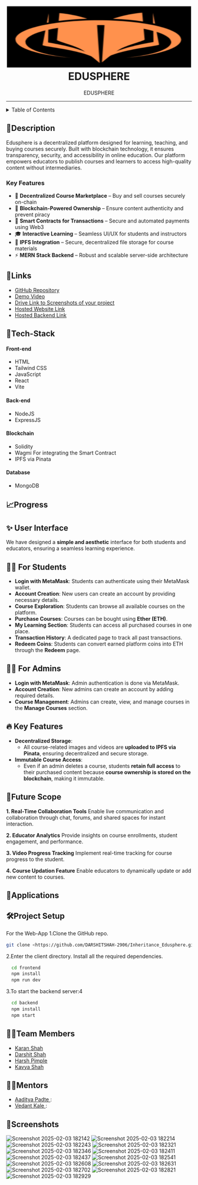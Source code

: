 
<h1 align="center">
  <a href="https://github.com/DARSHITSHAH-2906/Inheritance_Edusphere/blob/main/Edusphere%20logo.png">
    <img src="https://github.com/DARSHITSHAH-2906/Inheritance_Edusphere/blob/main/Edusphere%20logo.png" alt="CoC Inheritance 2024 Tragic Bytes " width="500" height="166">
  </a>
  <br>
 EDUSPHERE
</h1>

<div align="center">
   EDUSPHERE
</div>
<hr>

<details>
<summary>Table of Contents</summary>

- [Description](#description)
- [Links](#links)
- [Tech Stack](#tech-stack)
- [Progress](#progress)
- [Future Scope](#future-scope)
- [Applications](#applications)
- [Project Setup](#project-setup)
- [Usage](#usage)
- [Team Members](#team-members)
- [Mentors](#mentors)
- [Screenshots](#screenshots)

</details>

## 📝Description
Edusphere is a decentralized platform designed for learning, teaching, and buying courses securely. Built with blockchain technology, it ensures transparency, security, and accessibility in online education. Our platform empowers educators to publish courses and learners to access high-quality content without intermediaries.

### **Key Features**  
- 🚀 **Decentralized Course Marketplace** – Buy and sell courses securely on-chain  
- 🔗 **Blockchain-Powered Ownership** – Ensure content authenticity and prevent piracy  
- 📜 **Smart Contracts for Transactions** – Secure and automated payments using Web3  
- 🎓 **Interactive Learning** – Seamless UI/UX for students and instructors  
- 📂 **IPFS Integration** – Secure, decentralized file storage for course materials  
- ⚡ **MERN Stack Backend** – Robust and scalable server-side architecture  



## 🔗Links

- [GitHub Repository](https://github.com/DARSHITSHAH-2906/Inheritance_Edusphere)
- [Demo Video](https://drive.google.com/file/d/1A1JiiTXZY2mY4AgW294rtE2c8LXkjePg/view?usp=sharing)
- [Drive Link to Screenshots of your project](https://drive.google.com/drive/folders/1AUFPzK9yaPfYAL0EGEkEaTZ2XZz0PhYZ)
- [Hosted Website Link]()
- [Hosted Backend Link]()



## 🤖Tech-Stack

#### Front-end
- HTML
- Tailwind CSS
- JavaScript
- React
- Vite

#### Back-end
- NodeJS
- ExpressJS
  
#### Blockchain
- Solidity
- Wagmi For integrating the Smart Contract
- IPFS via Pinata
  
#### Database
- MongoDB


## 📈Progress
## ✨ **User Interface**  
We have designed a **simple and aesthetic** interface for both students and educators, ensuring a seamless learning experience.  

## 👨‍🎓 **For Students**  
- **Login with MetaMask**: Students can authenticate using their MetaMask wallet.  
- **Account Creation**: New users can create an account by providing necessary details.  
- **Course Exploration**: Students can browse all available courses on the platform.  
- **Purchase Courses**: Courses can be bought using **Ether (ETH)**.  
- **My Learning Section**: Students can access all purchased courses in one place.  
- **Transaction History**: A dedicated page to track all past transactions.  
- **Redeem Coins**: Students can convert earned platform coins into ETH through the **Redeem** page.  

## 👨‍🏫 **For Admins**  
- **Login with MetaMask**: Admin authentication is done via MetaMask.  
- **Account Creation**: New admins can create an account by adding required details.  
- **Course Management**: Admins can create, view, and manage courses in the **Manage Courses** section.  

## 🔥 **Key Features**  
- **Decentralized Storage**:  
  - All course-related images and videos are **uploaded to IPFS via Pinata**, ensuring decentralized and secure storage.  
- **Immutable Course Access**:  
  - Even if an admin deletes a course, students **retain full access** to their purchased content because **course ownership is stored on the blockchain**, making it immutable.  



## 🔮Future Scope
**1. Real-Time Collaboration Tools** 
Enable live communication and collaboration through chat, forums, and shared spaces for instant interaction.  

**2. Educator Analytics** 
Provide insights on course enrollments, student engagement, and performance.  

**3. Video Progress Tracking** Implement real-time tracking for course progress to the student.  

**4. Course Updation Feature** Enable educators to dynamically update or add new content to courses. 

##  **💸Applications**



## 🛠Project Setup

For the Web-App 1.Clone the GitHub repo.
```bash
git clone <https://github.com/DARSHITSHAH-2906/Inheritance_Edusphere.git>
```
2.Enter the client directory. Install all the required dependencies.
```bash
  cd frontend
  npm install
  npm run dev
```

3.To start the backend server:4
```bash
  cd backend
  npm install
  npm start
```

## 👨‍💻Team Members

- [Karan Shah](https://github.com/KaranShah1911)
- [Darshit Shah ](https://github.com/DARSHITSHAH-2906)
- [Harsh Pimple ](https://github.com/harshp1321)
- [Kavya Shah ](https://github.com/KavyaShah1105)

## 👨‍🏫Mentors

- [Aaditya Padte ]():
- [Vedant Kale ]():

## 📱Screenshots
![Screenshot 2025-02-03 182142](https://github.com/user-attachments/assets/942864bc-889e-413c-b24a-a78708be3ae3)
![Screenshot 2025-02-03 182214](https://github.com/user-attachments/assets/62e9fdbb-84ab-4862-bdc9-d7f0956fc7eb)
![Screenshot 2025-02-03 182243](https://github.com/user-attachments/assets/730be69b-12db-4dd1-bff6-454cd1a509d1)
![Screenshot 2025-02-03 182321](https://github.com/user-attachments/assets/eb4640d7-845e-4f66-9d65-a4ea32e26b38)
![Screenshot 2025-02-03 182346](https://github.com/user-attachments/assets/007de288-87da-4f59-acd7-f703522065f5)
![Screenshot 2025-02-03 182411](https://github.com/user-attachments/assets/b06fe1cd-6196-4901-83b4-71c0cc3b2991)
![Screenshot 2025-02-03 182437](https://github.com/user-attachments/assets/4319dc9a-e636-4bb0-aba7-4b8af3a59f89)
![Screenshot 2025-02-03 182541](https://github.com/user-attachments/assets/2100a9fc-e16e-45ce-b4ee-8740893b78a5)
![Screenshot 2025-02-03 182608](https://github.com/user-attachments/assets/0e0cf2d3-2b14-46e5-a089-cb8efde7f0ab)
![Screenshot 2025-02-03 182631](https://github.com/user-attachments/assets/6cd45fe8-2541-4529-8d78-51cc1c681282)
![Screenshot 2025-02-03 182702](https://github.com/user-attachments/assets/145ad1cb-dfaf-433c-8427-a5a3604aa1dc)
![Screenshot 2025-02-03 182821](https://github.com/user-attachments/assets/7d3001e9-fdc5-4e7d-8a70-d0f00f320969)
![Screenshot 2025-02-03 182929](https://github.com/user-attachments/assets/0a8fab1e-f44d-4537-a4fb-d415ec7e6db9)







